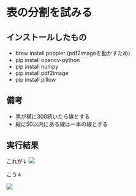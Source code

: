 # 表の分割を試みる

## インストールしたもの
- brew install poppler (pdf2imageを動かすため)
- pip install opencv-python
- pip install numpy
- pip install pdf2image
- pip install pillow

## 備考
- 黒が横に300続いたら線とする
- 縦に50以内にある線は一本の線とする


## 実行結果
これが↓
![](https://i.imgur.com/P2fBm0m.png)

こう↓

![](https://i.imgur.com/GgqqRu4.jpg)
